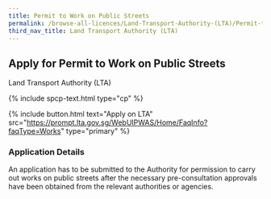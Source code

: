 ```yaml
---
title: Permit to Work on Public Streets
permalink: /browse-all-licences/Land-Transport-Authority-(LTA)/Permit-to-Work-on-Public-Streets
third_nav_title: Land Transport Authority (LTA)
---
```


## Apply for Permit to Work on Public Streets

Land Transport Authority (LTA)

{% include spcp-text.html type="cp" %}

{% include button.html text="Apply on LTA" src="https://prompt.lta.gov.sg/WebUIPWAS/Home/FaqInfo?faqType=Works" type="primary" %}

### Application Details

<p>An application has to be submitted to the Authority for permission to carry out works on public streets after the necessary pre-consultation approvals have been obtained from the relevant authorities or agencies.</p>

